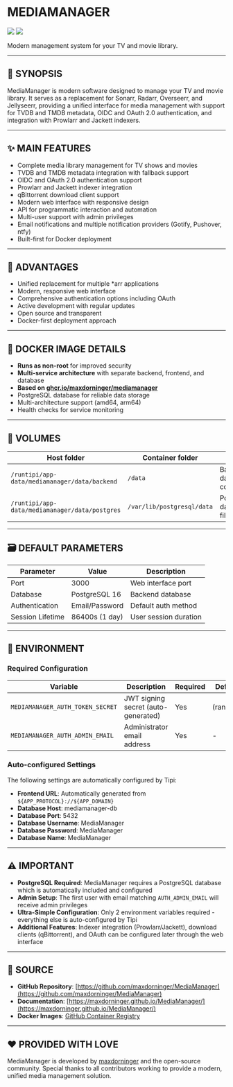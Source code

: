 # MEDIAMANAGER

[<img src="https://img.shields.io/badge/github-source-blue?logo=github&color=040308">](https://github.com/maxdorninger/MediaManager) [<img src="https://img.shields.io/github/issues/maxdorninger/MediaManager?color=7842f5">](https://github.com/maxdorninger/MediaManager/issues)

Modern management system for your TV and movie library.

---

## 📖 SYNOPSIS
MediaManager is modern software designed to manage your TV and movie library. It serves as a replacement for Sonarr, Radarr, Overseerr, and Jellyseerr, providing a unified interface for media management with support for TVDB and TMDB metadata, OIDC and OAuth 2.0 authentication, and integration with Prowlarr and Jackett indexers.

---

## ✨ MAIN FEATURES
- Complete media library management for TV shows and movies
- TVDB and TMDB metadata integration with fallback support
- OIDC and OAuth 2.0 authentication support
- Prowlarr and Jackett indexer integration
- qBittorrent download client support
- Modern web interface with responsive design
- API for programmatic interaction and automation
- Multi-user support with admin privileges
- Email notifications and multiple notification providers (Gotify, Pushover, ntfy)
- Built-first for Docker deployment

---

## 🌟 ADVANTAGES
- Unified replacement for multiple *arr applications
- Modern, responsive web interface
- Comprehensive authentication options including OAuth
- Active development with regular updates
- Open source and transparent
- Docker-first deployment approach

---

## 🐳 DOCKER IMAGE DETAILS
- **Runs as non-root** for improved security
- **Multi-service architecture** with separate backend, frontend, and database
- **Based on [ghcr.io/maxdorninger/mediamanager](https://github.com/maxdorninger/MediaManager)**
- PostgreSQL database for reliable data storage
- Multi-architecture support (amd64, arm64)
- Health checks for service monitoring

---

## 📁 VOLUMES
| Host folder | Container folder | Purpose |
| ----------- | ---------------- | ------- |
| `/runtipi/app-data/mediamanager/data/backend` | `/data` | Backend data and configuration |
| `/runtipi/app-data/mediamanager/data/postgres` | `/var/lib/postgresql/data` | PostgreSQL database files |

---

## 🗃️ DEFAULT PARAMETERS
| Parameter | Value | Description |
| --- | --- | --- |
| Port | 3000 | Web interface port |
| Database | PostgreSQL 16 | Backend database |
| Authentication | Email/Password | Default auth method |
| Session Lifetime | 86400s (1 day) | User session duration |

---

## 📝 ENVIRONMENT
### Required Configuration
| Variable | Description | Required | Default |
|----------|-------------|----------|---------|
| `MEDIAMANAGER_AUTH_TOKEN_SECRET` | JWT signing secret (auto-generated) | Yes | (random) |
| `MEDIAMANAGER_AUTH_ADMIN_EMAIL` | Administrator email address | Yes | - |

### Auto-configured Settings
The following settings are automatically configured by Tipi:
- **Frontend URL**: Automatically generated from `${APP_PROTOCOL}://${APP_DOMAIN}`
- **Database Host**: mediamanager-db
- **Database Port**: 5432
- **Database Username**: MediaManager
- **Database Password**: MediaManager
- **Database Name**: MediaManager

---

## ⚠️ IMPORTANT
- **PostgreSQL Required**: MediaManager requires a PostgreSQL database which is automatically included and configured
- **Admin Setup**: The first user with email matching `AUTH_ADMIN_EMAIL` will receive admin privileges
- **Ultra-Simple Configuration**: Only 2 environment variables required - everything else is auto-configured by Tipi
- **Additional Features**: Indexer integration (Prowlarr/Jackett), download clients (qBittorrent), and OAuth can be configured later through the web interface

---

## 💾 SOURCE
- **GitHub Repository**: [https://github.com/maxdorninger/MediaManager](https://github.com/maxdorninger/MediaManager)
- **Documentation**: [https://maxdorninger.github.io/MediaManager/](https://maxdorninger.github.io/MediaManager/)
- **Docker Images**: [GitHub Container Registry](https://github.com/maxdorninger/MediaManager/pkgs/container/package/mediamanager%2Fbackend)

---

## ❤️ PROVIDED WITH LOVE
MediaManager is developed by [maxdorninger](https://github.com/maxdorninger) and the open-source community. Special thanks to all contributors working to provide a modern, unified media management solution.
